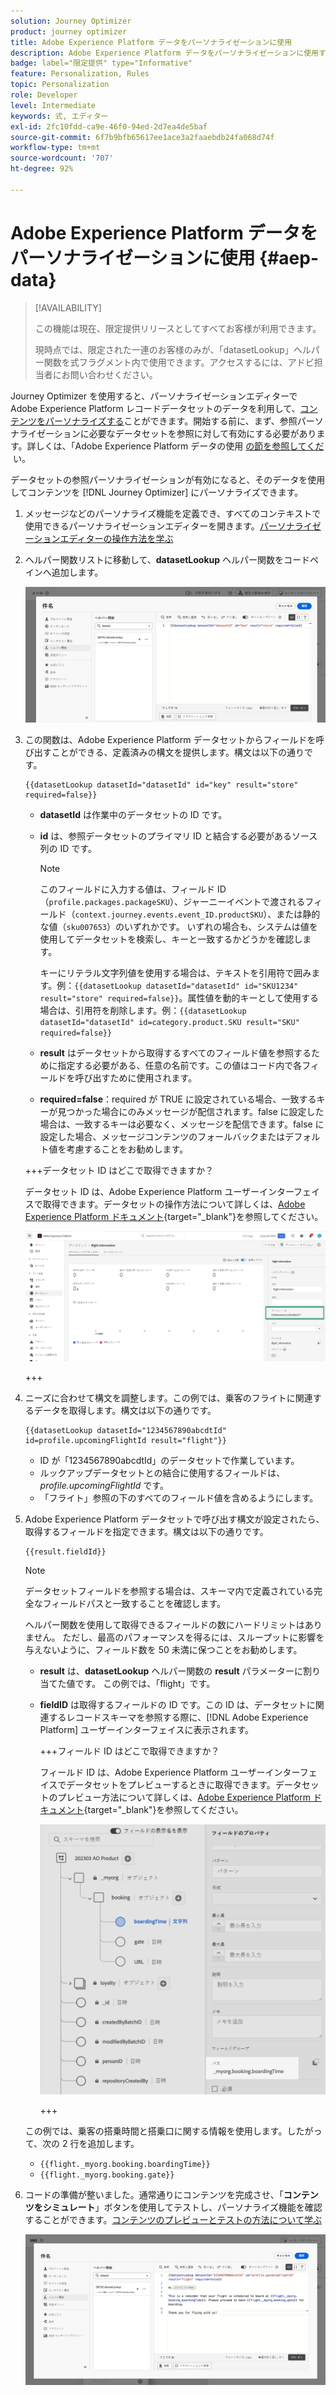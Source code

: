 ```yaml
---
solution: Journey Optimizer
product: journey optimizer
title: Adobe Experience Platform データをパーソナライゼーションに使用
description: Adobe Experience Platform データをパーソナライゼーションに使用する方法について説明します。
badge: label="限定提供" type="Informative"
feature: Personalization, Rules
topic: Personalization
role: Developer
level: Intermediate
keywords: 式, エディター
exl-id: 2fc10fdd-ca9e-46f0-94ed-2d7ea4de5baf
source-git-commit: 6f7b9bfb65617ee1ace3a2faaebdb24fa068d74f
workflow-type: tm+mt
source-wordcount: '707'
ht-degree: 92%

---
```


# Adobe Experience Platform データをパーソナライゼーションに使用 {#aep-data}

>[!AVAILABILITY]
>
>この機能は現在、限定提供リリースとしてすべてお客様が利用できます。
>
>現時点では、限定された一連のお客様のみが、「datasetLookup」ヘルパー関数を式フラグメント内で使用できます。アクセスするには、アドビ担当者にお問い合わせください。

Journey Optimizer を使用すると、パーソナライゼーションエディターで Adobe Experience Platform レコードデータセットのデータを利用して、[コンテンツをパーソナライズする](../personalization/personalize.md)ことができます。開始する前に、まず、参照パーソナライゼーションに必要なデータセットを参照に対して有効にする必要があります。詳しくは、「Adobe Experience Platform データの使用 [&#x200B; の節を参照してくだ &#x200B;](../data/lookup-aep-data.md) い。

データセットの参照パーソナライゼーションが有効になると、そのデータを使用してコンテンツを [!DNL Journey Optimizer] にパーソナライズできます。

1. メッセージなどのパーソナライズ機能を定義でき、すべてのコンテキストで使用できるパーソナライゼーションエディターを開きます。[パーソナライゼーションエディターの操作方法を学ぶ](../personalization/personalization-build-expressions.md)

1. ヘルパー関数リストに移動して、**datasetLookup** ヘルパー関数をコードペインへ追加します。

   ![](assets/aep-data-helper.png)

1. この関数は、Adobe Experience Platform データセットからフィールドを呼び出すことができる、定義済みの構文を提供します。構文は以下の通りです。

   ```
   {{datasetLookup datasetId="datasetId" id="key" result="store" required=false}}
   ```

   * **datasetId** は作業中のデータセットの ID です。
   * **id** は、参照データセットのプライマリ ID と結合する必要があるソース列の ID です。

     >[!NOTE]
     >
     >このフィールドに入力する値は、フィールド ID （`profile.packages.packageSKU`）、ジャーニーイベントで渡されるフィールド（`context.journey.events.event_ID.productSKU`）、または静的な値（`sku007653`）のいずれかです。 いずれの場合も、システムは値を使用してデータセットを検索し、キーと一致するかどうかを確認します。
     >
     >キーにリテラル文字列値を使用する場合は、テキストを引用符で囲みます。例：`{{datasetLookup datasetId="datasetId" id="SKU1234" result="store" required=false}}`。属性値を動的キーとして使用する場合は、引用符を削除します。例：`{{datasetLookup datasetId="datasetId" id=category.product.SKU result="SKU" required=false}}`

   * **result** はデータセットから取得するすべてのフィールド値を参照するために指定する必要がある、任意の名前です。この値はコード内で各フィールドを呼び出すために使用されます。

   * **required=false**：required が TRUE に設定されている場合、一致するキーが見つかった場合にのみメッセージが配信されます。false に設定した場合は、一致するキーは必要なく、メッセージを配信できます。false に設定した場合、メッセージコンテンツのフォールバックまたはデフォルト値を考慮することをお勧めします。

   +++データセット ID はどこで取得できますか？

   データセット ID は、Adobe Experience Platform ユーザーインターフェイスで取得できます。データセットの操作方法について詳しくは、[Adobe Experience Platform ドキュメント](https://experienceleague.adobe.com/ja/docs/experience-platform/catalog/datasets/user-guide#view-datasets){target="_blank"}を参照してください。

   ![](assets/aep-data-dataset.png)

   +++

1. ニーズに合わせて構文を調整します。この例では、乗客のフライトに関連するデータを取得します。構文は以下の通りです。

   ```
   {{datasetLookup datasetId="1234567890abcdtId" id=profile.upcomingFlightId result="flight"}}
   ```

   * ID が「1234567890abcdtId」のデータセットで作業しています。
   * ルックアップデータセットとの結合に使用するフィールドは、*profile.upcomingFlightId* です。
   * 「フライト」参照の下のすべてのフィールド値を含めるようにします。

1. Adobe Experience Platform データセットで呼び出す構文が設定されたら、取得するフィールドを指定できます。構文は以下の通りです。

   ```
   {{result.fieldId}}
   ```

   >[!NOTE]
   >
   >データセットフィールドを参照する場合は、スキーマ内で定義されている完全なフィールドパスと一致することを確認します。
   >
   >ヘルパー関数を使用して取得できるフィールドの数にハードリミットはありません。 ただし、最高のパフォーマンスを得るには、スループットに影響を与えないように、フィールド数を 50 未満に保つことをお勧めします。

   * **result** は、**datasetLookup** ヘルパー関数の **result** パラメーターに割り当てた値です。 この例では、「flight」です。
   * **fieldID** は取得するフィールドの ID です。この ID は、データセットに関連するレコードスキーマを参照する際に、[!DNL Adobe Experience Platform] ユーザーインターフェイスに表示されます。

     +++フィールド ID はどこで取得できますか？

     フィールド ID は、Adobe Experience Platform ユーザーインターフェイスでデータセットをプレビューするときに取得できます。データセットのプレビュー方法について詳しくは、[Adobe Experience Platform ドキュメント](https://experienceleague.adobe.com/ja/docs/experience-platform/catalog/datasets/user-guide#preview){target="_blank"}を参照してください。

     ![](assets/aep-data-field.png)

     +++

   この例では、乗客の搭乗時間と搭乗口に関する情報を使用します。したがって、次の 2 行を追加します。

   * `{{flight._myorg.booking.boardingTime}}`
   * `{{flight._myorg.booking.gate}}`

1. コードの準備が整いました。通常通りにコンテンツを完成させ、「**コンテンツをシミュレート**」ボタンを使用してテストし、パーソナライズ機能を確認することができます。[コンテンツのプレビューとテストの方法について学ぶ](../content-management/preview-test.md)


   ![](assets/aep-data-sample.png)
